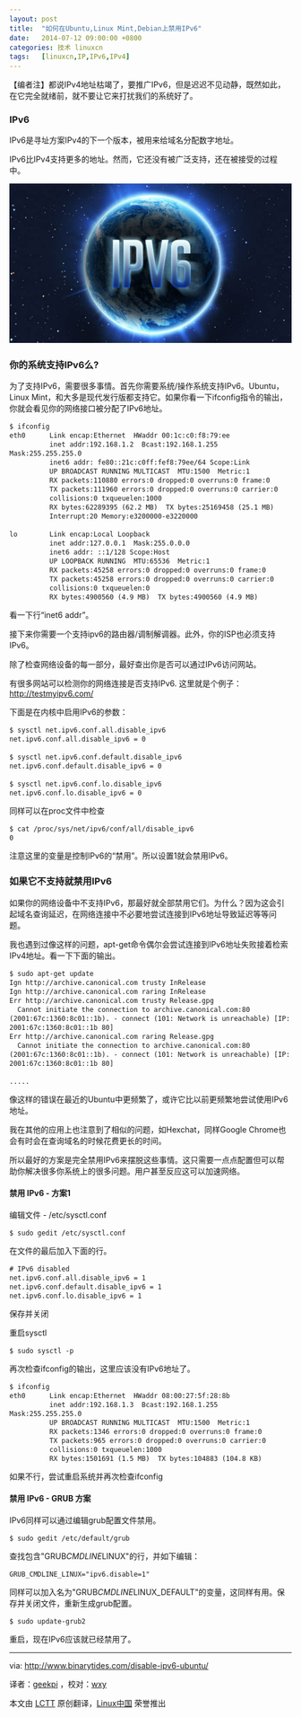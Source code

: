 ```yaml
---
layout: post
title:	"如何在Ubuntu,Linux Mint,Debian上禁用IPv6"
date:	2014-07-12 09:00:00 +0800 
categories:	技术 linuxcn 
tags:	[linuxcn,IP,IPv6,IPv4]
---
```



【编者注】都说IPv4地址枯竭了，要推广IPv6，但是迟迟不见动静，既然如此，在它完全就绪前，就不要让它来打扰我们的系统好了。


### IPv6


IPv6是寻址方案IPv4的下一个版本，被用来给域名分配数字地址。


IPv6比IPv4支持更多的地址。然而，它还没有被广泛支持，还在被接受的过程中。


![](/Asserts/Images/album/201407/12/001926eqbu2vjzu6zxzmxz.jpg)


### 你的系统支持IPv6么?


为了支持IPv6，需要很多事情。首先你需要系统/操作系统支持IPv6。Ubuntu，Linux Mint，和大多是现代发行版都支持它。如果你看一下ifconfig指令的输出，你就会看见你的网络接口被分配了IPv6地址。



```
$ ifconfig
eth0      Link encap:Ethernet  HWaddr 00:1c:c0:f8:79:ee  
          inet addr:192.168.1.2  Bcast:192.168.1.255  Mask:255.255.255.0
          inet6 addr: fe80::21c:c0ff:fef8:79ee/64 Scope:Link
          UP BROADCAST RUNNING MULTICAST  MTU:1500  Metric:1
          RX packets:110880 errors:0 dropped:0 overruns:0 frame:0
          TX packets:111960 errors:0 dropped:0 overruns:0 carrier:0
          collisions:0 txqueuelen:1000 
          RX bytes:62289395 (62.2 MB)  TX bytes:25169458 (25.1 MB)
          Interrupt:20 Memory:e3200000-e3220000 

lo        Link encap:Local Loopback  
          inet addr:127.0.0.1  Mask:255.0.0.0
          inet6 addr: ::1/128 Scope:Host
          UP LOOPBACK RUNNING  MTU:65536  Metric:1
          RX packets:45258 errors:0 dropped:0 overruns:0 frame:0
          TX packets:45258 errors:0 dropped:0 overruns:0 carrier:0
          collisions:0 txqueuelen:0 
          RX bytes:4900560 (4.9 MB)  TX bytes:4900560 (4.9 MB)

```

看一下行“inet6 addr”。


接下来你需要一个支持ipv6的路由器/调制解调器。此外，你的ISP也必须支持IPv6。


除了检查网络设备的每一部分，最好查出你是否可以通过IPv6访问网站。


有很多网站可以检测你的网络连接是否支持IPv6. 这里就是个例子：<http://testmyipv6.com/>


下面是在内核中启用IPv6的参数：



```
$ sysctl net.ipv6.conf.all.disable_ipv6
net.ipv6.conf.all.disable_ipv6 = 0

$ sysctl net.ipv6.conf.default.disable_ipv6
net.ipv6.conf.default.disable_ipv6 = 0

$ sysctl net.ipv6.conf.lo.disable_ipv6
net.ipv6.conf.lo.disable_ipv6 = 0

```

同样可以在proc文件中检查



```
$ cat /proc/sys/net/ipv6/conf/all/disable_ipv6
0

```

注意这里的变量是控制IPv6的“禁用”。所以设置1就会禁用IPv6。


### 如果它不支持就禁用IPv6


如果你的网络设备中不支持IPv6，那最好就全部禁用它们。为什么？因为这会引起域名查询延迟，在网络连接中不必要地尝试连接到IPv6地址导致延迟等等问题。


我也遇到过像这样的问题，apt-get命令偶尔会尝试连接到IPv6地址失败接着检索IPv4地址。看一下下面的输出。



```
$ sudo apt-get update
Ign http://archive.canonical.com trusty InRelease
Ign http://archive.canonical.com raring InRelease                                                                                                    
Err http://archive.canonical.com trusty Release.gpg                                                                                                  
  Cannot initiate the connection to archive.canonical.com:80 (2001:67c:1360:8c01::1b). - connect (101: Network is unreachable) [IP: 2001:67c:1360:8c01::1b 80]
Err http://archive.canonical.com raring Release.gpg                                                                                                  
  Cannot initiate the connection to archive.canonical.com:80 (2001:67c:1360:8c01::1b). - connect (101: Network is unreachable) [IP: 2001:67c:1360:8c01::1b 80]

.....

```

像这样的错误在最近的Ubuntu中更频繁了，或许它比以前更频繁地尝试使用IPv6地址。


我在其他的应用上也注意到了相似的问题，如Hexchat，同样Google Chrome也会有时会在查询域名的时候花费更长的时间。


所以最好的方案是完全禁用IPv6来摆脱这些事情。这只需要一点点配置但可以帮助你解决很多你系统上的很多问题。用户甚至反应这可以加速网络。


#### 禁用 IPv6 - 方案1


编辑文件 - /etc/sysctl.conf



```
$ sudo gedit /etc/sysctl.conf

```

在文件的最后加入下面的行。



```
# IPv6 disabled
net.ipv6.conf.all.disable_ipv6 = 1
net.ipv6.conf.default.disable_ipv6 = 1
net.ipv6.conf.lo.disable_ipv6 = 1

```

保存并关闭


重启sysctl



```
$ sudo sysctl -p

```

再次检查ifconfig的输出，这里应该没有IPv6地址了。



```
$ ifconfig
eth0      Link encap:Ethernet  HWaddr 08:00:27:5f:28:8b  
          inet addr:192.168.1.3  Bcast:192.168.1.255  Mask:255.255.255.0
          UP BROADCAST RUNNING MULTICAST  MTU:1500  Metric:1
          RX packets:1346 errors:0 dropped:0 overruns:0 frame:0
          TX packets:965 errors:0 dropped:0 overruns:0 carrier:0
          collisions:0 txqueuelen:1000 
          RX bytes:1501691 (1.5 MB)  TX bytes:104883 (104.8 KB)

```

如果不行，尝试重启系统并再次检查ifconfig


#### 禁用 IPv6 - GRUB 方案


IPv6同样可以通过编辑grub配置文件禁用。



```
$ sudo gedit /etc/default/grub

```

查找包含"GRUB*CMDLINE*LINUX"的行，并如下编辑：



```
GRUB_CMDLINE_LINUX="ipv6.disable=1"

```

同样可以加入名为"GRUB*CMDLINE*LINUX\_DEFAULT"的变量，这同样有用。保存并关闭文件，重新生成grub配置。



```
$ sudo update-grub2

```

重启，现在IPv6应该就已经禁用了。




---


via: <http://www.binarytides.com/disable-ipv6-ubuntu/>


译者：[geekpi](https://github.com/geekpi) ，校对：[wxy](https://github.com/wxy)


本文由 [LCTT](https://github.com/LCTT/TranslateProject) 原创翻译，[Linux中国](http://linux.cn/) 荣誉推出
